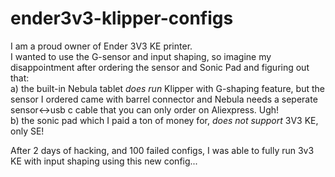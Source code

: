 # ender3v3-klipper-configs

I am a proud owner of Ender 3V3 KE printer.  
I wanted to use the G-sensor and input shaping, so imagine my disappointment after ordering the sensor and Sonic Pad and figuring out that:  
a) the built-in Nebula tablet _does run_ Klipper with G-shaping feature, but the sensor I ordered came with barrel connector and Nebula needs a seperate sensor<->usb c cable that you can only order on Aliexpress. Ugh!  
b) the sonic pad which I paid a ton of money for, _does not support_ 3V3 KE, only SE!  
  
After 2 days of hacking, and 100 failed configs, I was able to fully run 3v3 KE with input shaping using this new config...

